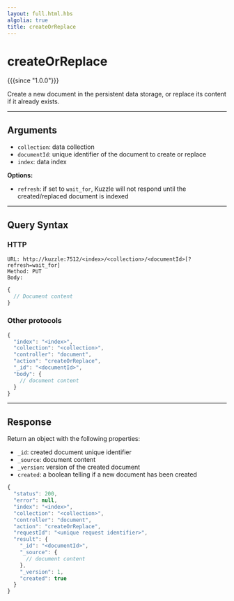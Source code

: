 ```yaml
---
layout: full.html.hbs
algolia: true
title: createOrReplace
---
```


# createOrReplace

{{{since "1.0.0"}}}

Create a new document in the persistent data storage, or replace its content if it already exists.

---

## Arguments

* `collection`: data collection
* `documentId`: unique identifier of the document to create or replace
* `index`: data index

**Options:**

* `refresh`: if set to `wait_for`, Kuzzle will not respond until the created/replaced document is indexed

---

## Query Syntax

### HTTP

```http
URL: http://kuzzle:7512/<index>/<collection>/<documentId>[?refresh=wait_for]
Method: PUT  
Body:
```

```js
{
  // Document content
}
```

### Other protocols

```js
{
  "index": "<index>",
  "collection": "<collection>",
  "controller": "document",
  "action": "createOrReplace",
  "_id": "<documentId>",    
  "body": {
    // document content
  }
}
```

---

## Response

Return an object with the following properties:

* `_id`: created document unique identifier
* `_source`: document content
* `_version`: version of the created document
* `created`: a boolean telling if a new document has been created

```javascript
{
  "status": 200,
  "error": null,
  "index": "<index>",
  "collection": "<collection>",
  "controller": "document",
  "action": "createOrReplace",
  "requestId": "<unique request identifier>",
  "result": {
    "_id": "<documentId>",
    "_source": {
      // document content
    },
    "_version": 1, 
    "created": true
  }
}
```
